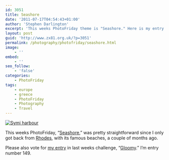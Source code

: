 ```yaml
---
id: 3051
title: Seashore
date: '2011-07-17T04:54:43+01:00'
author: 'Stephen Darlington'
excerpt: 'This weeks PhotoFriday theme is "Seashore." Here is my entry. '
layout: post
guid: 'http://www.zx81.org.uk/?p=3051'
permalink: /photography/photofriday/seashore.html
image:
    - ''
embed:
    - ''
seo_follow:
    - 'false'
categories:
    - PhotoFriday
tags:
    - europe
    - greece
    - PhotoFriday
    - Photography
    - Travel
---
```


[![Symi harbour](https://i0.wp.com/farm6.static.flickr.com/5221/5632283293_b8751df65f.jpg?resize=500%2C333)](http://www.flickr.com/photos/stephendarlington/5632283293/ "Symi harbour by stephendarlington, on Flickr")

This weeks PhotoFriday, “[Seashore](http://www.photofriday.com/archives/challenge/001101.php),” was pretty straightforward since I only got back from [Rhodes](http://www.zx81.org.uk/travel/rhodes-greece.html "Rhodes"), with its famous beaches, a couple of months ago.

Please also vote for [my entry](http://www.zx81.org.uk/photography/photofriday/gloomy.html "Gloomy") in last weeks challenge, “[Gloomy](http://www.photofriday.com/linkviewer.php?id=1099).” I’m entry number 149.